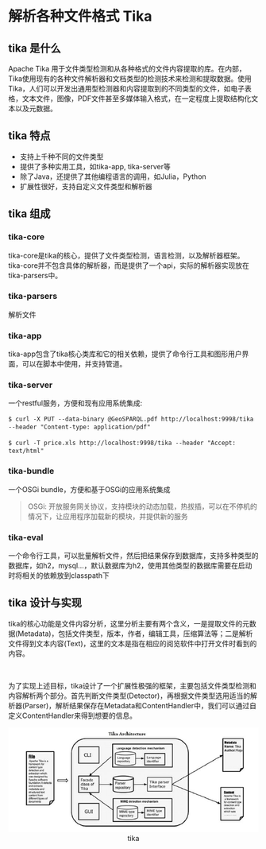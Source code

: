 # 解析各种文件格式 Tika


## tika 是什么

Apache Tika 用于文件类型检测和从各种格式的文件内容提取的库。在内部，Tika使用现有的各种文件解析器和文档类型的检测技术来检测和提取数据。使用Tika，人们可以开发出通用型检测器和内容提取到的不同类型的文件，如电子表格，文本文件，图像，PDF文件甚至多媒体输入格式，在一定程度上提取结构化文本以及元数据。

## tika 特点

- 支持上千种不同的文件类型
- 提供了多种实用工具，如tika-app, tika-server等
- 除了Java，还提供了其他编程语言的调用，如Julia，Python
- 扩展性很好，支持自定义文件类型和解析器

## tika 组成
### tika-core
tika-core是tika的核心，提供了文件类型检测，语言检测，以及解析器框架。tika-core并不包含具体的解析器，而是提供了一个api，实际的解析器实现放在tika-parsers中。

### tika-parsers
解析文件

### tika-app
tika-app包含了tika核心类库和它的相关依赖，提供了命令行工具和图形用户界面，可以在脚本中使用，并支持管道。

### tika-server
一个restful服务，方便和现有应用系统集成:
```shell
$ curl -X PUT --data-binary @GeoSPARQL.pdf http://localhost:9998/tika --header "Content-type: application/pdf"

$ curl -T price.xls http://localhost:9998/tika --header "Accept: text/html"
```

### tika-bundle
一个OSGi bundle，方便和基于OSGi的应用系统集成
> OSGi: 开放服务网关协议，支持模块的动态加载，热拔插，可以在不停机的情况下，让应用程序加载新的模块，并提供新的服务

### tika-eval
一个命令行工具，可以批量解析文件，然后把结果保存到数据库，支持多种类型的数据库，如h2，mysql...，默认数据库为h2，使用其他类型的数据库需要在启动时将相关的依赖放到classpath下


## tika 设计与实现

tika的核心功能是文件内容分析，这里分析主要有两个含义，一是提取文件的元数据(Metadata)，包括文件类型，版本，作者，编辑工具，压缩算法等；二是解析文件得到文本内容(Text)，这里的文本是指在相应的阅览软件中打开文件时看到的内容。

<br/>

为了实现上述目标，tika设计了一个扩展性极强的框架，主要包括文件类型检测和内容解析两个部分。首先判断文件类型(Detector)，再根据文件类型选用适当的解析器(Parser)，解析结果保存在Metadata和ContentHandler中，我们可以通过自定义ContentHandler来得到想要的信息。

<div align=center><img src='/pic/apache/tika-01.png'/></div>
<center>tika</center>



